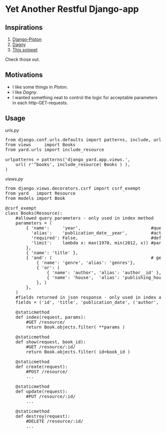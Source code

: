 # Yet Another Restful Django-app


## Inspirations

1. [Django-Piston](https://bitbucket.org/jespern/django-piston/wiki/Home)
2. [Dagny](https://github.com/zacharyvoase/dagny)
3. [This snippet](http://djangosnippets.org/snippets/1071/)

Check those out.


## Motivations

- I like some things in *Piston*.
- I like *Dagny*.
- I wanted something neat to control the logic for acceptable parameters in each http-GET-requests.


## Usage

*urls.py*
<pre>
from django.conf.urls.defaults import patterns, include, url
from views     import Books
from yard.urls import include_resource

urlpatterns = patterns('django_yard.app.views.',
    url( r'^books', include_resource( Books ) ),
)
</pre>


*views.py*
<pre>
from django.views.decorators.csrf import csrf_exempt
from yard   import Resource
from models import Book

@csrf_exempt
class Books(Resource):
    #allowed query parameters - only used in index method
    parameters = (
        { 'name':     'year',                           #query parameter name - required
          'alias':    'publication_date__year',         #actual name within server's logic - not required
          'required': False,                            #defaults to False - not required
          'limit':    lambda x: max(1970, min(2012, x)) #parameter's logic - not required
        },
        { 'name': 'title' },
        { 'and': (                                      # genre AND ( author OR house )
            { 'name': 'genre', 'alias': 'genres'},
            { 'or': (
                { 'name': 'author', 'alias': 'author__id' },                                      
                { 'name': 'house',  'alias': 'publishing_house__id' }, ) 
            }, )
        },
    )
    #fields returned in json response - only used in index and show methods
    fields = ('id', 'title', 'publication_date', ('author', ('name',)) )
    
    @staticmethod
    def index(request, params):
        #GET /resource/
        return Book.objects.filter( **params )

    @staticmethod
    def show(request, book_id):
        #GET /resource/:id/
        return Book.objects.filter( id=book_id )
    
    @staticmethod
    def create(request):
        #POST /resource/
        ...
    
    @staticmethod
    def update(request):
        #PUT /resource/:id/
        ...
            
    @staticmethod
    def destroy(request):
        #DELETE /resource/:id/
        ...
</pre>

